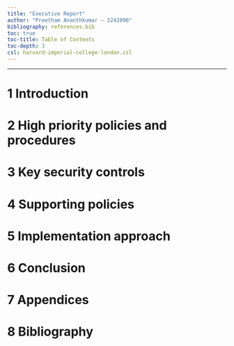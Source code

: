 ```yaml
---
title: "Executive Report"
author: "Preetham Ananthkumar – 2242090"
bibliography: references.bib
toc: true
toc-title: Table of Contents
toc-depth: 3
csl: harvard-imperial-college-london.csl
---
```


---

# 1 Introduction

<!-- 150-200 words -->

# 2 High priority policies and procedures

<!-- 600-700 words -->

# 3 Key security controls

<!-- 400-500 words -->

# 4 Supporting policies

<!-- 300-400 words -->

# 5 Implementation approach

<!-- 400-500 words -->

# 6 Conclusion

<!-- 200-250 words -->

# 7 Appendices

# 8 Bibliography
